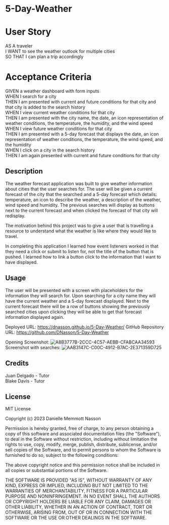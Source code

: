 # 5-Day-Weather

# User Story
AS A traveler <br>
I WANT to see the weather outlook for multiple cities <br>
SO THAT I can plan a trip accordingly <br>

# Acceptance Criteria
GIVEN a weather dashboard with form inputs <br>
WHEN I search for a city <br>
THEN I am presented with current and future conditions for that city and that city is added to the search history <br>
WHEN I view current weather conditions for that city <br>
THEN I am presented with the city name, the date, an icon representation of weather conditions, the temperature, the humidity, and the wind speed <br>
WHEN I view future weather conditions for that city <br>
THEN I am presented with a 5-day forecast that displays the date, an icon representation of weather conditions, the temperature, the wind speed, and the humidity <br>
WHEN I click on a city in the search history <br>
THEN I am again presented with current and future conditions for that city <br>

## Description

The weather forecast application was built to give weather information about cities that the user searches for. The user will be given a current forecast of the city that the searched and a 5-day forecast which details: temperature, an icon to describe the weather, a description of the weather, wind speed and humidity. The previous searches will display as buttons next to the current forecast and when clicked the forecast of that city will redisplay. 

The motivation behind this project was to give a user that is travelling a resource to understand what the weather is like where they would like to travel. 

In completing this application I learned how event listeners worked in that they need a click or submit to listen for, not the title of the button that is pushed. I learned how to link a button click to the information that I want to have displayed.

## Usage

The user will be presented with a screen with placeholders for the information they will search for. Upon searching for a city name they will have the current weather and a 5-day forecast displayed. Next to the current forecast there will be a row of buttons showing the previously searched cities upon clicking they will be able to get that forecast information displayed again. 

Deployed URL: https://dnasson.github.io/5-Day-Weather/
GitHub Repository URL: https://github.com/DNasson/5-Day-Weather

Opening Screenshot: ![A8B3777B-2CCC-4C57-AEBB-CFABCAA34593](https://user-images.githubusercontent.com/123035338/231852385-b6837560-cfec-444d-9c35-84145480d676.jpeg)
Screenshot with searches: ![AAB3147C-C00C-4912-B7AC-2E371359D725](https://user-images.githubusercontent.com/123035338/231852401-bebe453c-8094-432c-8c19-4cee6afa5d50.jpeg)


## Credits

Juan Delgado - Tutor <br>
Blake Davis - Tutor 

## License

MIT License

Copyright (c) 2023 Danielle Memmott Nasson

Permission is hereby granted, free of charge, to any person obtaining a copy
of this software and associated documentation files (the "Software"), to deal
in the Software without restriction, including without limitation the rights
to use, copy, modify, merge, publish, distribute, sublicense, and/or sell
copies of the Software, and to permit persons to whom the Software is
furnished to do so, subject to the following conditions:

The above copyright notice and this permission notice shall be included in all
copies or substantial portions of the Software.

THE SOFTWARE IS PROVIDED "AS IS", WITHOUT WARRANTY OF ANY KIND, EXPRESS OR
IMPLIED, INCLUDING BUT NOT LIMITED TO THE WARRANTIES OF MERCHANTABILITY,
FITNESS FOR A PARTICULAR PURPOSE AND NONINFRINGEMENT. IN NO EVENT SHALL THE
AUTHORS OR COPYRIGHT HOLDERS BE LIABLE FOR ANY CLAIM, DAMAGES OR OTHER
LIABILITY, WHETHER IN AN ACTION OF CONTRACT, TORT OR OTHERWISE, ARISING FROM,
OUT OF OR IN CONNECTION WITH THE SOFTWARE OR THE USE OR OTHER DEALINGS IN THE
SOFTWARE.
